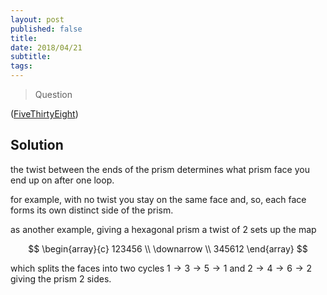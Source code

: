 ```yaml
---
layout: post
published: false
title: 
date: 2018/04/21
subtitle:
tags:
---
```


>Question

<!--more-->

([FiveThirtyEight](URL))

## Solution

the twist between the ends of the prism determines what prism face you end up on after one loop.


for example, with no twist you stay on the same face and, so, each face forms its own distinct side of the prism.

as another example, giving a hexagonal prism a twist of $2$ sets up the map

$$
  \begin{array}{c}
    123456 \\
    \downarrow \\
    345612
  \end{array}
$$

which splits the faces into two cycles $1 \rightarrow 3 \rightarrow 5 \rightarrow 1$ and $2 \rightarrow 4 \rightarrow 6 \rightarrow 2$ giving the prism $2$ sides.

<br>
